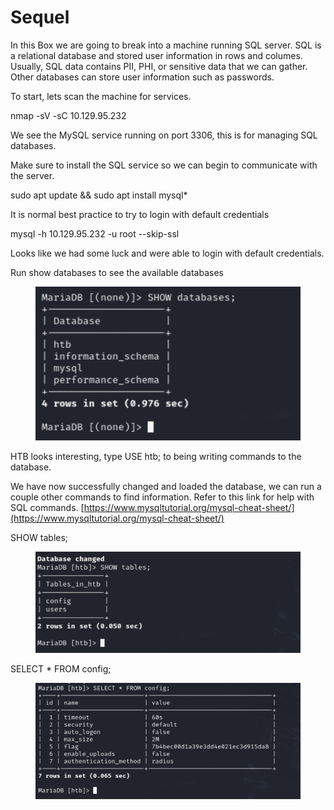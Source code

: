 # Sequel

In this Box we are going to break into a machine running SQL server. SQL  is a relational database and stored user information in rows and columes. Usually, SQL data contains PII, PHI, or sensitive data that we can gather. Other databases can store user information such as passwords.&#x20;



To start, lets scan the machine for services.&#x20;

nmap -sV -sC 10.129.95.232

We see the MySQL service running on port 3306, this is for managing SQL databases.&#x20;

Make sure to install the SQL service so we can begin to communicate with the server.&#x20;

sudo apt update && sudo apt install mysql\*

It is normal best practice to try to login with default credentials

mysql -h 10.129.95.232 -u root --skip-ssl

Looks like we had some luck and were able to login with default credentials.&#x20;

Run show databases to see the available databases

<figure><img src="../../.gitbook/assets/image (117).png" alt=""><figcaption></figcaption></figure>

HTB looks interesting, type USE htb; to being writing commands to the database.&#x20;

We have now successfully changed and loaded the database, we can run a couple other commands to find information. Refer to this link for help with SQL commands. [https://www.mysqltutorial.org/mysql-cheat-sheet/](https://www.mysqltutorial.org/mysql-cheat-sheet/)

SHOW tables;

<figure><img src="../../.gitbook/assets/image (118).png" alt=""><figcaption></figcaption></figure>

SELECT \* FROM config;

<figure><img src="../../.gitbook/assets/image (119).png" alt=""><figcaption></figcaption></figure>

